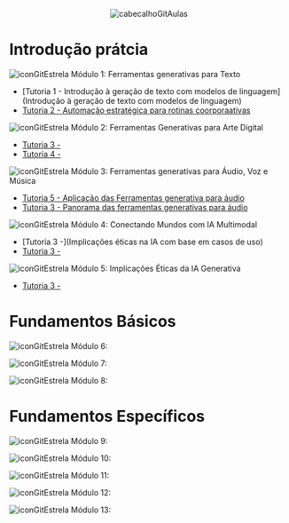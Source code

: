 <div align="center">

![cabecalhoGitAulas](https://github.com/user-attachments/assets/82181798-e8bb-4d67-96e7-68eca1d87101)

</div>

# Introdução prátcia

![iconGitEstrela](https://github.com/user-attachments/assets/d43926f1-a0fd-41d3-a971-677d4ebecc21) Módulo 1: Ferramentas generativas para Texto

- [Tutoria 1 - Introdução à geração de texto com modelos de linguagem](Introdução à geração de texto com modelos de linguagem)
- [Tutoria 2 - Automação estratégica para rotinas coorporaativas](https://github.com/brunamota/Esp-AKCIT/blob/main/Slides/M1%20-%20Automa%C3%A7%C3%A3o%20estrat%C3%A9gica%20para%20rotinas%20coorporativa_compressed.pdf)

![iconGitEstrela](https://github.com/user-attachments/assets/d43926f1-a0fd-41d3-a971-677d4ebecc21) Módulo 2: Ferramentas Generativas para Arte Digital

- [Tutoria 3 -]()
- [Tutoria 4 -]()

![iconGitEstrela](https://github.com/user-attachments/assets/d43926f1-a0fd-41d3-a971-677d4ebecc21) Módulo 3: Ferramentas generativas para Áudio, Voz e Música

- [Tutoria 5 - Aplicação das Ferramentas generativa para áudio]()
- [Tutoria 3 - Panorama das ferramentas generativas para áudio]()

![iconGitEstrela](https://github.com/user-attachments/assets/d43926f1-a0fd-41d3-a971-677d4ebecc21) Módulo 4: Conectando Mundos com IA Multimodal

- [Tutoria 3 -](Implicações éticas na IA com base em casos de uso)
- [Tutoria 3 -]()

![iconGitEstrela](https://github.com/user-attachments/assets/d43926f1-a0fd-41d3-a971-677d4ebecc21) Módulo 5: Implicações Éticas da IA Generativa

- [Tutoria 3 -]()

# Fundamentos Básicos

![iconGitEstrela](https://github.com/user-attachments/assets/d43926f1-a0fd-41d3-a971-677d4ebecc21) Módulo 6: 

![iconGitEstrela](https://github.com/user-attachments/assets/d43926f1-a0fd-41d3-a971-677d4ebecc21) Módulo 7: 

![iconGitEstrela](https://github.com/user-attachments/assets/d43926f1-a0fd-41d3-a971-677d4ebecc21) Módulo 8: 

# Fundamentos Específicos

![iconGitEstrela](https://github.com/user-attachments/assets/d43926f1-a0fd-41d3-a971-677d4ebecc21) Módulo 9: 

![iconGitEstrela](https://github.com/user-attachments/assets/d43926f1-a0fd-41d3-a971-677d4ebecc21) Módulo 10:

![iconGitEstrela](https://github.com/user-attachments/assets/d43926f1-a0fd-41d3-a971-677d4ebecc21) Módulo 11: 

![iconGitEstrela](https://github.com/user-attachments/assets/d43926f1-a0fd-41d3-a971-677d4ebecc21) Módulo 12:

![iconGitEstrela](https://github.com/user-attachments/assets/d43926f1-a0fd-41d3-a971-677d4ebecc21) Módulo 13: 
